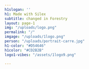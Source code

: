 ```yaml
---
h1slogan: ''
h1: Made with Silex
subtitle: changed in Forestry
layout: page-1
img: "/uploads/logo.png"
permalink: "/"
imgage: "/uploads/1logo.png"
person: "/uploads/portrait-carre.jpg"
h1-color: "#D54646"
h1color: "#CD2B2B"
logo1-vibes: "/assets/1logo9.png"

---
```

